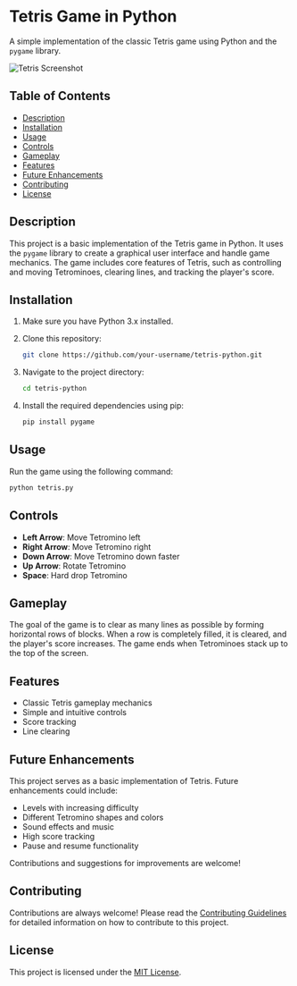 
# Tetris Game in Python

A simple implementation of the classic Tetris game using Python and the `pygame` library.

![Tetris Screenshot](screenshot.png)

## Table of Contents

- [Description](#description)
- [Installation](#installation)
- [Usage](#usage)
- [Controls](#controls)
- [Gameplay](#gameplay)
- [Features](#features)
- [Future Enhancements](#future-enhancements)
- [Contributing](#contributing)
- [License](#license)

## Description

This project is a basic implementation of the Tetris game in Python. It uses the `pygame` library to create a graphical user interface and handle game mechanics. The game includes core features of Tetris, such as controlling and moving Tetrominoes, clearing lines, and tracking the player's score.

## Installation

1. Make sure you have Python 3.x installed.

2. Clone this repository:
   ```bash
   git clone https://github.com/your-username/tetris-python.git
   ```

3. Navigate to the project directory:
   ```bash
   cd tetris-python
   ```

4. Install the required dependencies using pip:
   ```bash
   pip install pygame
   ```

## Usage

Run the game using the following command:
```bash
python tetris.py
```

## Controls

- **Left Arrow**: Move Tetromino left
- **Right Arrow**: Move Tetromino right
- **Down Arrow**: Move Tetromino down faster
- **Up Arrow**: Rotate Tetromino
- **Space**: Hard drop Tetromino

## Gameplay

The goal of the game is to clear as many lines as possible by forming horizontal rows of blocks. When a row is completely filled, it is cleared, and the player's score increases. The game ends when Tetrominoes stack up to the top of the screen.

## Features

- Classic Tetris gameplay mechanics
- Simple and intuitive controls
- Score tracking
- Line clearing

## Future Enhancements

This project serves as a basic implementation of Tetris. Future enhancements could include:

- Levels with increasing difficulty
- Different Tetromino shapes and colors
- Sound effects and music
- High score tracking
- Pause and resume functionality

Contributions and suggestions for improvements are welcome!

## Contributing

Contributions are always welcome! Please read the [Contributing Guidelines](CONTRIBUTING.md) for detailed information on how to contribute to this project.

## License

This project is licensed under the [MIT License](LICENSE).

